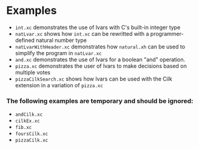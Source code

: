 # Examples

+ `int.xc` demonstrates the use of lvars with C's built-in integer type
+ `natLvar.xc` shows how `int.xc` can be rewritted with a programmer-defined natural number type
+ `natLvarWithHeader.xc` demonstrates how `natural.xh` can be used to simplify the program in `natLvar.xc`
+ `and.xc` demonstrates the use of lvars for a boolean "and" operation.
+ `pizza.xc` demonstrates the user of lvars to make decisions based on multiple votes
+ `pizzaCilkSearch.xc` shows how lvars can be used with the Cilk extension in a variation of `pizza.xc`

### The following examples are temporary and should be ignored:

+ `andCilk.xc`
+ `cilkEx.xc`
+ `fib.xc`
+ `foursCilk.xc`
+ `pizzaCilk.xc`
